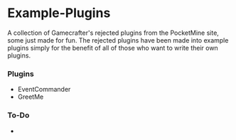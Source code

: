 # Example-Plugins
A collection of Gamecrafter's rejected plugins from the PocketMine site, some just made for fun. The rejected plugins have been
made into example plugins simply for the benefit of all of those who want to write their own plugins. 

### Plugins
* EventCommander
* GreetMe

### To-Do
* 
